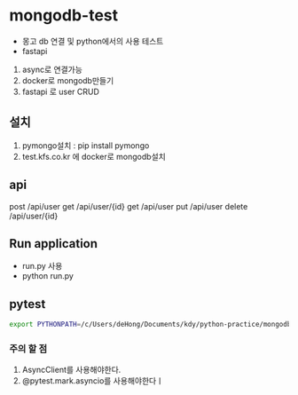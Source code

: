# mongodb-test

- 몽고 db 연결 및 python에서의 사용 테스트
- fastapi

1. async로 연결가능
2. docker로 mongodb만들기
3. fastapi 로 user CRUD

## 설치

1. pymongo설치 : pip install pymongo
2. test.kfs.co.kr 에 docker로 mongodb설치

## api

post /api/user
get /api/user/{id}
get /api/user
put /api/user
delete /api/user/{id}

## Run application

- run.py 사용
- python run.py
  
## pytest

```bash
export PYTHONPATH=/c/Users/deHong/Documents/kdy/python-practice/mongodb-test && pytest ./tests
```
### 주의 할 점
1. AsyncClient를 사용해야한다.
2. @pytest.mark.asyncio를 사용해야한다ㅣ
